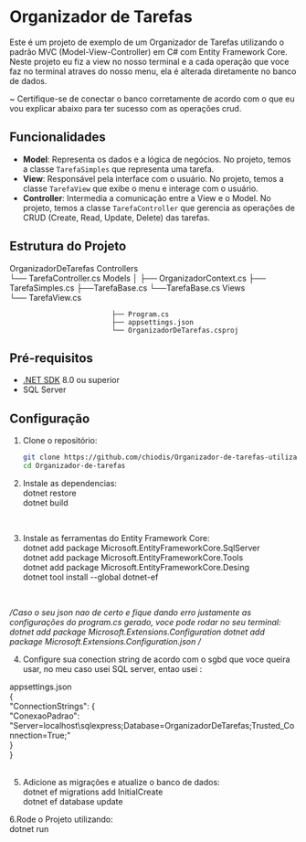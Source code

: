 # Organizador de Tarefas

Este é um projeto de exemplo de um Organizador de Tarefas utilizando o padrão MVC (Model-View-Controller) em C# com Entity Framework Core.
Neste projeto eu fiz a view no nosso terminal e a cada operação que voce faz no terminal atraves do nosso menu, ela é alterada diretamente no banco de dados.

~ Certifique-se de conectar o banco corretamente de acordo com o que eu vou explicar abaixo para ter sucesso com as operações crud.


## Funcionalidades

- **Model**: Representa os dados e a lógica de negócios. No projeto, temos a classe `TarefaSimples` que representa uma tarefa.
- **View**: Responsável pela interface com o usuário. No projeto, temos a classe `TarefaView` que exibe o menu e interage com o usuário.
- **Controller**: Intermedia a comunicação entre a View e o Model. No projeto, temos a classe `TarefaController` que gerencia as operações de CRUD (Create, Read, Update, Delete) das tarefas.

## Estrutura do Projeto

OrganizadorDeTarefas
 Controllers        
 └── TarefaController.cs 
             Models │ 
                ├── OrganizadorContext.cs
                ├── TarefaSimples.cs 
                ├──TarefaBase.cs
                └──TarefaBase.cs
                   Views  
                    └── TarefaView.cs 
                            
                             ├── Program.cs 
                             ├── appsettings.json 
                             └── OrganizadorDeTarefas.csproj

## Pré-requisitos

- [.NET SDK](https://dotnet.microsoft.com/download) 8.0 ou superior
- SQL Server

## Configuração

1. Clone o repositório:

   ```sh
   git clone https://github.com/chiodis/Organizador-de-tarefas-utilizando-MVC.git
   cd Organizador-de-tarefas


2. Instale as dependencias:  <br>
    dotnet restore <br>
    dotnet build
<br>

3. Instale as ferramentas do Entity Framework Core:<br>
   dotnet add package Microsoft.EntityFrameworkCore.SqlServer<br>
   dotnet add package Microsoft.EntityFrameworkCore.Tools<br>
   dotnet add package Microsoft.EntityFrameworkCore.Desing<br>
   dotnet tool install --global dotnet-ef<br>
<br>

  */Caso o seu json nao de certo e fique dando erro justamente as configurações do program.cs gerado, voce pode rodar no seu terminal:
    dotnet add package Microsoft.Extensions.Configuration
    dotnet add package Microsoft.Extensions.Configuration.json
    /*
<br>
   

4. Configure sua conection string de acordo com o sgbd que voce queira usar, no meu caso usei SQL server, entao usei : <br>

appsettings.json<br>
    {<br>
  "ConnectionStrings": {<br>
    "ConexaoPadrao": "Server=localhost\\sqlexpress;Database=OrganizadorDeTarefas;Trusted_Connection=True;"<br>
  }<br>
}<br>
<br>

5. Adicione as migrações e atualize o banco de dados:<br>
    dotnet ef migrations add InitialCreate<br>
    dotnet ef database update<br>
    

6.Rode o Projeto utilizando:<br>
    dotnet run
